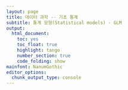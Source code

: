 ```yaml
---
layout: page
title: 데이터 과학 -- 기초 통계
subtitle: 통계 모형(Statistical models) - GLM
output:
  html_document: 
    toc: yes
    toc_float: true
    highlight: tango
    number_section: true
    code_folding: show
mainfont: NanumGothic
editor_options: 
  chunk_output_type: console
---
```















